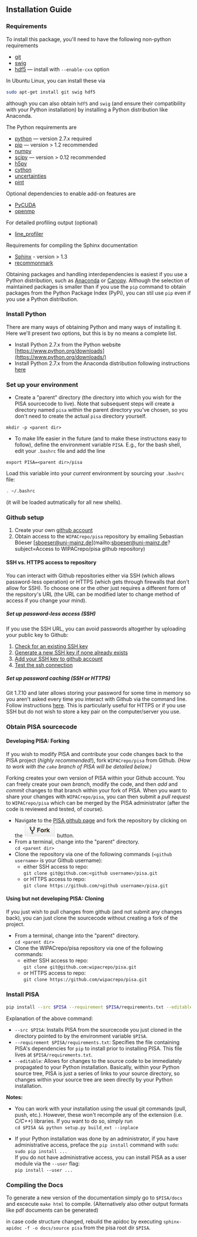 ## Installation Guide

### Requirements

To install this package, you'll need to have the following non-python requirements
* [git](https://git-scm.com/)
* [swig](http://www.swig.org/)
* [hdf5](http://www.hdfgroup.org/HDF5/) — install with `--enable-cxx` option

In Ubuntu Linux, you can install these via
```bash
sudo apt-get install git swig hdf5
```
although you can also obtain `hdf5` and `swig` (and ensure their compatibility with your Python installation) by installing a Python distribution like Anaconda.

The Python requirements are
* [python](http://www.python.org) — version 2.7.x required
* [pip](https://pip.pypa.io/) — version > 1.2 recommended
* [numpy](http://www.numpy.org/)
* [scipy](http://www.scipy.org/) — version > 0.12 recommended
* [h5py](http://www.h5py.org/)
* [cython](http://cython.org/)
* [uncertainties](https://pythonhosted.org/uncertainties/)
* [pint](https://pint.readthedocs.org/en/0.7.2/)

Optional dependencies to enable add-on features are
* [PyCUDA](https://mathema.tician.de/software/pycuda)
* [openmp](http://www.openmp.org)

For detailed profiling output (optional)
* [line_profiler](https://pypi.python.org/pypi/line_profiler/)

Requirements for compiling the Sphinx documentation
* [Sphinx](http://www.sphinx-doc.org/en/stable/) - version > 1.3
* [recommonmark](http://recommonmark.readthedocs.io/en/latest/)

Obtaining packages and handling interdependencies is easiest if you use a Python distribution, such as [Anaconda](https://www.continuum.io/downloads) or [Canopy](https://www.enthought.com/products/canopy).
Although the selection of maintained packages is smaller than if you use the `pip` command to obtain packages from the Python Package Index (PyPi), you can stil use `pip` even if you use a Python distribution.

### Install Python
There are many ways of obtaining Python and many ways of installing it.
Here we'll present two options, but this is by no means a complete list.

* Install Python 2.7.x from the Python website [https://www.python.org/downloads](https://www.python.org/downloads/)
* Install Python 2.7.x from the Anaconda distribution following instructions [here](https://docs.continuum.io/anaconda/install)

### Set up your environment
* Create a "parent" directory (the directory into which you wish for the PISA sourcecode to live).
Note that subsequent steps will create a directory named `pisa` within the parent directory you've chosen, so you don't need to create the actual `pisa` directory yourself.
```
mkdir -p <parent dir>
```

* To make life easier in the future (and to make these instructons easy to follow), define the environment variable `PISA`.
E.g., for the bash shell, edit your `.bashrc` file and add the line
```
export PISA=<parent dir>/pisa
```
Load this variable into your *current* environment by sourcing your `.bashrc` file:
```bash
. ~/.bashrc
```
(it will be loaded autmatically for all new shells).

### Github setup
1. Create your own [github account](https://github.com/)
1. Obtain access to the `WIPACrepo/pisa` repository by emailing Sebastian Böeser [sboeser@uni-mainz.de](mailto:sboeser@uni-mainz.de?subject=Access to WIPACrepo/pisa github repository)

#### SSH vs. HTTPS access to repository
You can interact with Github repositories either via SSH (which allows password-less operation) or HTTPS (which gets through firewalls that don't allow for SSH).
To choose one or the other just requires a different form of the repsitory's URL (the URL can be modified later to change method of access if you change your mind).

##### Set up password-less access (SSH)
If you use the SSH URL, you can avoid passwords altogether by uploading your public key to Github:

1. [Check for an existing SSH key](https://help.github.com/articles/checking-for-existing-ssh-keys/)
1. [Generate a new SSH key if none already exists](https://help.github.com/articles/generating-a-new-ssh-key-and-adding-it-to-the-ssh-agent/)
1. [Add your SSH key to github account](https://help.github.com/articles/adding-a-new-ssh-key-to-your-github-account)
1. [Test the ssh connection](https://help.github.com/articles/testing-your-ssh-connection)

##### Set up password caching (SSH or HTTPS)
Git 1.7.10 and later allows storing your password for some time in memory so you aren't asked every time you interact with Github via the command line.
Follow instructions [here](https://help.github.com/articles/caching-your-github-password-in-git/).
This is particularly useful for HTTPS or if you use SSH but do not wish to store a key pair on the computer/server you use.

### Obtain PISA sourcecode

#### Developing PISA: Forking
If you wish to modify PISA and contribute your code changes back to the PISA project (*highly recommended!*), fork `WIPACrepo/pisa` from Github.
*(How to work with the `cake` branch of PISA will be detailed below.)*

Forking creates your own version of PISA within your Github account.
You can freely create your own *branch*, modify the code, and then *add* and *commit* changes to that branch within your fork of PISA.
When you want to share your changes with `WIPACrepo/pisa`, you can then submit a *pull request* to `WIPACrepo/pisa` which can be merged by the PISA administrator (after the code is reviewed and tested, of course).

* Navigate to the [PISA github page](https://github.com/wipacrepo/pisa) and fork the repository by clicking on the ![fork](images/ForkButton.png) button.
* From a terminal, change into the "parent" directory.<br>
`cd <parent dir>`
* Clone the repository via one of the following commands (`<github username>` is your Github username):
  * either SSH access to repo:<br>
`git clone git@github.com:<github username>/pisa.git`
  * or HTTPS access to repo:<br>
`git clone https://github.com/<github username>/pisa.git`

#### Using but not developing PISA: Cloning
If you just wish to pull changes from github (and not submit any changes back), you can just clone the sourcecode without creating a fork of the project.

* From a terminal, change into the "parent" directory.<br>
`cd <parent dir>`
* Clone the WIPACrepo/pisa repository via one of the following commands:
  * either SSH access to repo:<br>
`git clone git@github.com:wipacrepo/pisa.git`
  * or HTTPS access to repo:<br>
`git clone https://github.com/wipacrepo/pisa.git`

### Install PISA
```bash
pip install --src $PISA --requirement $PISA/requirements.txt --editable
```
Explanation of the above command:
* `--src $PISA`: Installs PISA from the sourcecode you just cloned in the directory pointed to by the environment variable `$PISA`.
* `--requirement $PISA/requirements.txt`: Specifies the file containing PISA's dependencies for `pip` to install prior to installing PISA.
This file lives at `$PISA/requirements.txt`.
* `--editable`: Allows for changes to the source code to be immediately propagated to your Python installation.
Basically, within your Python source tree, PISA is just a series of links to your source directory, so changes within your source tree are seen directly by your Python installation.

__Notes:__

* You can work with your installation using the usual git commands (pull, push, etc.).
However, these won't recompile any of the extension (i.e. _C/C++_) libraries.
If you want to do so, simply run<br>
`cd $PISA && python setup.py build_ext --inplace`

* If your Python installation was done by an administrator, if you have administrative access, preface the `pip install` command with `sudo`:<br>
`sudo pip install ...`<br>
If you do not have administrative access, you can install PISA as a user module via the `--user` flag:<br>
`pip install --user ...`

### Compiling the Docs

To generate a new version of the documentation simply go to `$PISA/docs` and excecute `make html` to compile. (Alternatively also other output formats like pdf documents can be generated)

in case code structure changed, rebuild the apidoc by executing `sphinx-apidoc -f -o docs/source pisa` from the pisa root dir `$PISA`.
